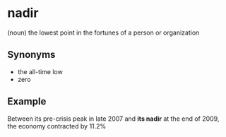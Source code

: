 # nadir

(noun) the lowest point in the fortunes of a person or organization

## Synonyms

+ the all-time low
+ zero

## Example

Between its pre-crisis peak in late 2007 and **its nadir** at the end of 2009, the economy contracted by 11.2%
